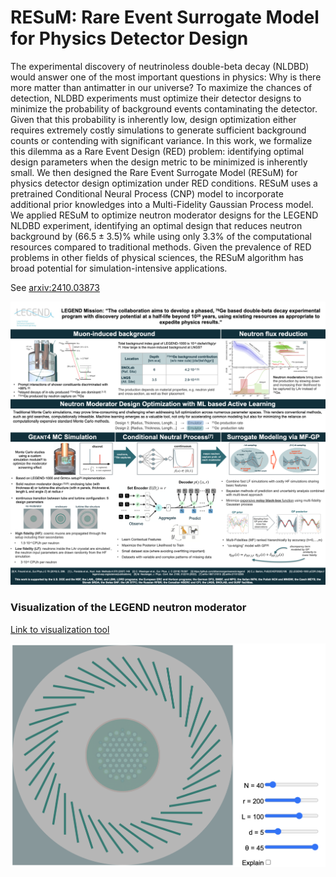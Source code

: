 # RESuM: Rare Event Surrogate Model for  Physics Detector Design

The experimental discovery of neutrinoless double-beta decay (NLDBD) would answer one of the most important questions in physics: Why is there more matter than antimatter in our universe? To maximize the chances of detection, NLDBD experiments must optimize their detector designs to minimize the probability of background events contaminating the detector. Given that this probability is inherently low, design optimization either requires extremely costly simulations to generate sufficient background counts or contending with significant variance. In this work, we formalize this dilemma as a Rare Event Design (RED) problem: identifying optimal design parameters when the design metric to be minimized is inherently small. We then designed the Rare Event Surrogate Model (RESuM) for physics detector design optimization under RED conditions. RESuM uses a pretrained Conditional Neural Process (CNP) model to incorporate additional prior knowledges into a Multi-Fidelity Gaussian Process model. We applied RESuM to optimize neutron moderator designs for the LEGEND NLDBD experiment, identifying an optimal design that reduces neutron background by ($66.5\pm3.5$)\% while using only 3.3\% of the computational resources compared to traditional methods. Given the prevalence of RED problems in other fields of physical sciences, the RESuM algorithm has broad potential for simulation-intensive applications.

See [arxiv:2410.03873](http://arxiv.org/abs/2410.03873)

![alt text](https://github.com/annkasch/legend-multi-fidelity-surrogate-model/blob/main/MF-GP_concept.png)

### Visualization of the LEGEND neutron moderator

[Link to visualization tool](https://annkasch.github.io/legend-multi-fidelity-surrogate-model/)

<img src="https://github.com/annkasch/legend-multi-fidelity-surrogate-model/blob/main/utilities/vis.png" width="600">

